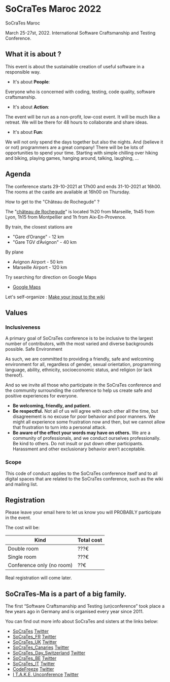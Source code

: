 # SoCraTes Maroc 2022

SoCraTes Maroc

March 25-27st, 2022.
International Software Craftsmanship and Testing Conference.


## What it is about ?

This event is about the sustainable creation of useful software in a responsible way.

- It's about **People**:

Everyone who is concerned with coding, testing, code quality, software craftsmanship.

- It's about **Action**:

The event will be run as a non-profit, low-cost event. It will be much like a retreat. We will be there for 48 hours to collaborate and share ideas.

- It's about **Fun**:

We will not only spend the days together but also the nights.
And (believe it or not) programmers are a great company!
There will be be lots of opportunities to spend your time.
Starting with simple chilling over hiking and biking, playing games, hanging around, talking, laughing, …


## Agenda

The conference starts 29-10-2021 at 17h00 and ends 31-10-2021 at 16h00. The rooms at the castle are available at 16h00 on Thursday.

How to get to the "Château de Rochegude" ?

The "[château de Rochegude](http://www.chateauderochegude.com/fr/hotel-luxe-provence-relais-chateaux-drome)" is located 1h20 from Marseille, 1h45 from Lyon, 1h15 from Montpellier and 1h from Aix-En-Provence.

By train, the closest stations are

- "Gare d’Orange" - 12 km
- "Gare TGV d’Avignon" - 40 km

By plane

- Avignon Airport - 50 km
- Marseille Airport - 120 km

Try searching for direction on Google Maps

 - [Google Maps](https://www.google.com/maps/dir/''/Ch%C3%A2teau+de+Rochegude+Place+du+Colombier+26790+Rochegude/@44.2476236,4.7581591,12z/data=!3m1!4b1!4m8!4m7!1m0!1m5!1m1!1s0x12b59c39086bae0b:0x3af8906539260944!2m2!1d4.8281989!2d44.247645)

Let's self-organize : [Make your input to the wiki](https://github.com/SoCraTes-MA/socrates-ma.github.io/wiki)

## Values

### Inclusiveness

A primary goal of SoCraTes conference is to be inclusive to the largest number of contributors, with the most varied and diverse backgrounds possible.
Safe Environment

As such, we are committed to providing a friendly, safe and welcoming environment for all, regardless of gender, sexual orientation, programming language, ability, ethnicity, socioeconomic status, and religion (or lack thereof).

And so we invite all those who participate in the SoCraTes conference and the community surrounding the conference to help us create safe and positive experiences for everyone.

- **Be welcoming, friendly, and patient.**
- **Be respectful.** Not all of us will agree with each other all the time, but disagreement is no excuse for poor behavior and poor manners. We might all experience some frustration now and then, but we cannot allow that frustration to turn into a personal attack.
- **Be aware of the effect your words may have on others.** We are a community of professionals, and we conduct ourselves professionally. Be kind to others. Do not insult or put down other participants. Harassment and other exclusionary behavior aren’t acceptable.

### Scope

This code of conduct applies to the SoCraTes conference itself and to all digital spaces that are related to the SoCraTes conference, such as the wiki and mailing list.


## Registration


Please leave your email here to let us know you will PROBABLY participate in the event.

The cost will be:

| Kind                      | Total cost |
|---------------------------|------------|
| Double room               | ???€       |
| Single room               | ???€       |
| Conference only (no room) | ??€        |

Real registration will come later.


## SoCraTes-Ma is a part of a big family.

The first “Software Craftsmanship and Testing (un)conference” took place a few years ago in Germany and is organised every year since 2011.

You can find out more info about SoCraTes and sisters at the links below:

- [SoCraTes](https://www.socrates-conference.de) [Twitter](https://twitter.com/socrates_2016)
- [SoCraTes_FR](https://socrates-fr.github.io/) [Twitter](https://twitter.com/socrates_fr)
- [SoCraTes_UK](http://socratesuk.org) [Twitter](https://twitter.com/SoCraTes_UK)
- [SoCraTes_Canaries](http://www.socrates-conference.es) [Twitter](https://twitter.com/#socracan16)
- [SoCraTes_Day_Switzerland](http://socrates-day.ch) [Twitter](https://twitter.com/SoCraTesDay_CH)
- [SoCraTes_BE](http://socratesbe.org) [Twitter](https://twitter.com/#SoCraTesBE)
- [SoCraTes_IT](http://www.socrates-conference.it) [Twitter](https://twitter.com/SoCraTes_Italy)
- [CodeFreeze](http://www.codefreeze.fi) [Twitter](https://twitter.com/codefreeze_fi)
- [I T.A.K.E. Unconference](http://itakeunconf.com) [Twitter](https://twitter.com/itakeunconf)
